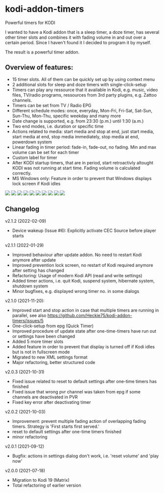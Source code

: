 # kodi-addon-timers
Powerful timers for KODI

I wanted to have a Kodi addon that is a sleep timer, a doze timer, has several other timer slots and combines it with fading volume in and out over a certain period. Since I haven't found it I decided to program it by myself. 

The result is a powerful timer addon.  

## Overview of features:
* 15 timer slots. All of them can be quickly set up by using context menu
* 2 additional slots for sleep and doze timers with single-click-setup 
* Timers can play any ressource that it available in Kodi, e.g. music, video files, TV/radio programs, ressources from 3rd party plugins, e.g. Zattoo channels. 
* Timers can be set from TV / Radio EPG
* Different schedule modes: once, everyday, Mon-Fri, Fri-Sat, Sat-Sun, Sun-Thu, Mon-Thu, specific weekday and many more
* Date change is supported, e.g. from 23:30 (p.m.) until 1:30 (a.m.) 
* Two end modes, i.e. duration or specific time
* Actions related to media: start media and stop at end, just start media, start media at end, stop media immediately, stop media at end, powerdown system
* Linear fading in timer period: fade-in, fade-out, no fading. Min and max volume can be set for each timer
* Custom label for timer
* After KODI startup timers, that are in period, start retroactivly altought KODI was not running at start time. Fading volume is calculated correctly.
* MS Windows only: Feature in order to prevent that Windows displays lock screen if Kodi idles

<img src="script.timers/resources/assets/screenshot_01.png?raw=true">

<img src="script.timers/resources/assets/screenshot_02.png?raw=true">

<img src="script.timers/resources/assets/screenshot_03.png?raw=true">

<img src="script.timers/resources/assets/screenshot_04.png?raw=true">

<img src="script.timers/resources/assets/screenshot_05.png?raw=true">

<img src="script.timers/resources/assets/screenshot_06.png?raw=true">

<img src="script.timers/resources/assets/screenshot_07.png?raw=true">

<img src="script.timers/resources/assets/screenshot_08.png?raw=true">

<img src="script.timers/resources/assets/screenshot_09.png?raw=true">

<img src="script.timers/resources/assets/screenshot_10.png?raw=true">

## Changelog
v2.1.2 (2022-02-09)
- Device wakeup (Issue #6): Explicitly activate CEC Source before player starts

v2.1.1 (2022-01-29)
- Improved behaviour after update addon. No need to restart Kodi anymore after update
- Improved prevention lock screen, no restart of Kodi required anymore after setting has changed
- Refactoring: Usage of modern Kodi API (read and write settings)
- Added timer actions, i.e. quit Kodi, suspend system, hibernate system, shutdown system
- Minor bugfixes, e.g. displayed wrong timer no. in some dialogs 

v2.1.0 (2021-11-20):
- Improved start and stop action in case that multiple timers are running in parallel, see also https://github.com/Heckie75/kodi-addon-timers/issues/5 
- One-click-setup from epg (Quick Timer)
- Improved procedure of update state after one-time-timers have run out or settings have been changed
- Added 5 more timer slots
- Added feature in order to prevent that display is turned off if Kodi idles but is not in fullscreen mode
- Migrated to new XML settings format
- Major refactoring, better structured code

v2.0.3 (2021-10-31)
- Fixed issue related to reset to default settings after one-time timers has finished
- Fixed issue that wrong pvr channel was taken from epg if some channels are deactivated in PVR
- Fixed key error after deactivating timer 

v2.0.2 (2021-10-03)
- Improvement: prevent multiple fading action of overlapping fading timers. Strategy is 'First starts first served.'
- reset to default settings after one-time timers finished
- minor refactoring

v2.0.1 (2021-09-12)
- Bugfix: actions in settings dialog don't work, i.e. 'reset volume' and 'play now'

v2.0.0 (2021-07-18)
- Migration to Kodi 19 (Matrix)
- Total refactoring of earlier version